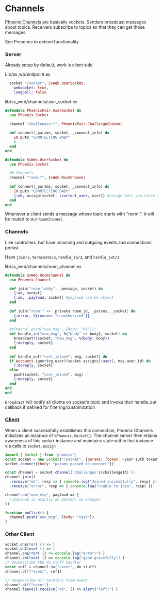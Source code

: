 # Channels

[Phoenix Channels](https://hexdocs.pm/phoenix/channels.html) are basically sockets. Senders broadcast messages about topics. Receivers subscribe to topics so that they can get those messages.

See Presence to extend functionality

### Server

Already setup by default, work is client side

Lib/ss_wb/endpoint.ex

```elixir
  socket "/socket", SsWeb.UserSocket,
    websocket: true,
    longpoll: false
```

lib/ss_web/channels/user_socket.ex

```elixir
defmodule PhoenixPair.UserSocket do
  use Phoenix.Socket

  channel "challenges:*", PhoenixPair.ChallengeChannel
  
  def connect(_params, socket, _connect_info) do
    IO.puts "CONNTECTING BABY"
    #......
  end
end

defmodule SsWeb.UserSocket do
  use Phoenix.Socket

  ## Channels
  channel "room:*", SsWeb.RoomChannel
  
  def connect(_params, socket, _connect_info) do
    IO.puts "CONNTECTING BABY"
    {:ok, assign(socket, :current_user, user)} #assign lets you store state(key-value) to this socket
  end
end
```

Whenever a client sends a message whose topic starts with "room:", it will be routed to our `RoomChannel`.

### Channels

Like controllers, but have incoming and outgoing events and connections persist

Have `join/3`, `terminate/2`, `handle_in/3`, and `handle_out/3`

lib/ss_web/channels/room_channel.ex

```elixir
defmodule SsWeb.RoomChannel do
  use Phoenix.Channel

  def join("room:lobby", _message, socket) do
    {:ok, socket}
    {:ok, :payload, socket} #paylaod can be object
  end
  
  def join("room:" <> _private_room_id, _params, _socket) do
    {:error, %{reason: "unauthorized"}}
  end
  
  #eChannel.push("new_msg", {body: "hi"});
  def handle_in("new_msg", %{"body" => body}, socket) do
    broadcast!(socket, "new_msg", %{body: body})
    {:noreply, socket}
  end
  
  def handle_out("user_joined", msg, socket) do
  if Accounts.ignoring_user?(socket.assigns[:user], msg.user_id) do
    {:noreply, socket}
  else
    push(socket, "user_joined", msg)
    {:noreply, socket}
  end
end
end
```

`broadcast` will notify all clients on socket's topic and invoke their handle_out callback if defined for filtering/customization

### [Client](https://hexdocs.pm/phoenix/js/#channelleave)

When a client successfully establishes this connection, Phoenix Channels initializes an instance of `%Phoenix.Socket{}`. The channel server then retains awareness of this `socket` instance and maintains state within that instance via calls to `socket.assign`

```js
import { Socket } from 'phoenix';
const socket = new Socket("/socket", {params: {token: <your auth token>}})
socket.connect({body: "params passed to connect"});

const channel = socket.channel(`challenges:${challengeId}`);
channel.join()
  .receive("ok", resp => { console.log("Joined successfully", resp) })
  .receive("error", resp => { console.log("Unable to join", resp) })

channel.on("new_msg", payload => {
  //payload is exactly as passed, no wrapper
})

function onClick() {
  channel.push("new_msg", {body: "test"})
}
```

### Other Client

```js
socket.onError( () => )
socket.onClose( () => )
channel.onError( () => console.log("error!") )
channel.onClose( () => console.log("gone gracefully") )
// Unsubscribe the do_stuff handler
const ref1 = channel.on("event", do_stuff)
channel.off("event", ref1)

// Unsubscribe all handlers from event
channel.off("event")
channel.leave().receive("ok", () => alert("left!") )
```

